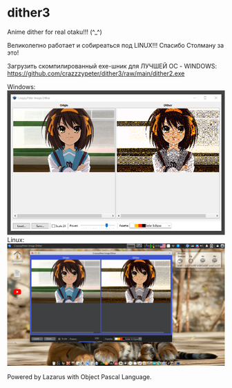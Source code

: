 # dither3

Anime dither for real otaku!!! (^_^)

Великолепно работает и собиреаться под LINUX!!! Спасибо Столману за это!  

Загрузить скомпилированный exe-шник для ЛУЧШЕЙ ОС - WINDOWS: https://github.com/crazzzypeter/dither3/raw/main/dither2.exe

Windows:  
![scr.png](scr.png)  
Linux:  
![scr_pomoyka.png](scr_pomoyka.png)  


Powered by Lazarus with Object Pascal Language.
